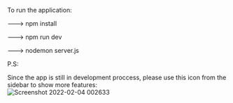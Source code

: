 To run the application:

---> npm install

---> npm run dev

---> nodemon server.js

P.S:

Since the app is still in development proccess, please use this icon from the sidebar to show more features: 
<br/>
![Screenshot 2022-02-04 002633](https://user-images.githubusercontent.com/46352948/152446748-eeaee8b5-a02f-47ad-86f7-8cae1b68c596.png)
